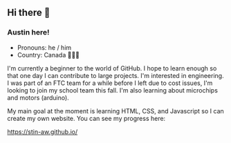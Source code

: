 ## Hi there 👋
### Austin here!

- Pronouns: he / him
- Country: Canada 🍁🍁🍁

I'm currently a beginner to the world of GitHub. I hope to learn enough so that one day I can contribute to large projects. I'm interested
in engineering. I was part of an FTC team for a while before I left due to cost issues, I'm looking to join my school team this fall. I'm 
also learning about microchips and motors (arduino). 

My main goal at the moment is learning HTML, CSS, and Javascript so I can create my own website. You can see my progress here:

https://stin-aw.github.io/


<!--
**stin-aw/stin-aw** is a ✨ _special_ ✨ repository because its `README.md` (this file) appears on your GitHub profile.

Here are some ideas to get you started:

- 🔭 I’m currently working on ...
- 🌱 I’m currently learning ...
- 👯 I’m looking to collaborate on ...
- 🤔 I’m looking for help with ...
- 💬 Ask me about ...
- 📫 How to reach me: ...
- 😄 Pronouns: ...
- ⚡ Fun fact: ...
-->
